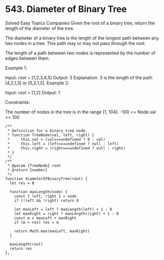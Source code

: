 # 543. Diameter of Binary Tree

Solved
Easy
Topics
Companies
Given the root of a binary tree, return the length of the diameter of the tree.

The diameter of a binary tree is the length of the longest path between any two nodes in a tree. This path may or may not pass through the root.

The length of a path between two nodes is represented by the number of edges between them.

Example 1:

Input: root = [1,2,3,4,5]
Output: 3
Explanation: 3 is the length of the path [4,2,1,3] or [5,2,1,3].
Example 2:

Input: root = [1,2]
Output: 1

Constraints:

The number of nodes in the tree is in the range [1, 104].
-100 <= Node.val <= 100

```
/**
 * Definition for a binary tree node.
 * function TreeNode(val, left, right) {
 *     this.val = (val===undefined ? 0 : val)
 *     this.left = (left===undefined ? null : left)
 *     this.right = (right===undefined ? null : right)
 * }
 */
/**
 * @param {TreeNode} root
 * @return {number}
 */
function diameterOfBinaryTree(root) {
  let res = 0

  function maxLength(node) {
    const { left, right } = node
    if (!left && !right) return 0

    let maxLeft = left ? maxLength(left) + 1 : 0
    let maxRight = right ? maxLength(right) + 1 : 0
    const m = maxLeft + maxRight
    if (m > res) res = m

    return Math.max(maxLeft, maxRight)
  }

  maxLength(root)
  return res
};
```
